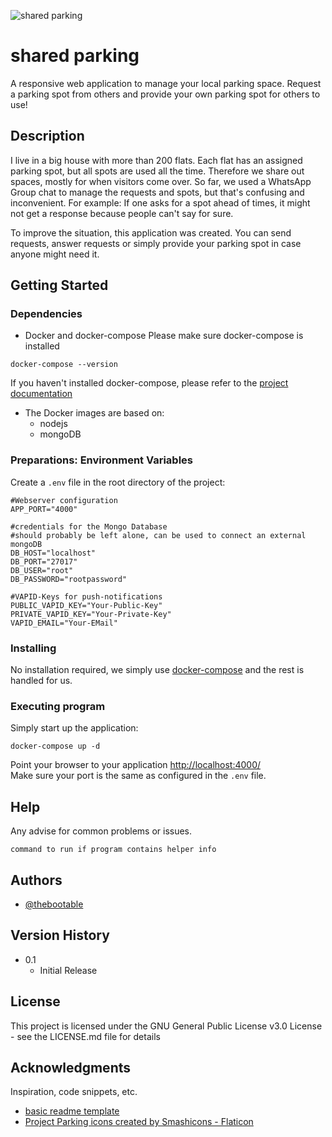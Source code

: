 ![shared parking](/wwww/img/parking.png)
# shared parking

 A responsive web application to manage your local parking space. Request a parking spot from others and provide your own parking spot for others to use!

## Description

I live in a big house with more than 200 flats. Each flat has an assigned parking spot, but all spots are used all the time.
Therefore we share out spaces, mostly for when visitors come over.
So far, we used a WhatsApp Group chat to manage the requests and spots, but that's confusing and inconvenient.
For example: If one asks for a spot ahead of times, it might not get a response because people can't say for sure.

To improve the situation, this application was created.
You can send requests, answer requests or simply provide your parking spot in case anyone might need it. 

## Getting Started

### Dependencies

* Docker and docker-compose
Please make sure docker-compose is installed
```
docker-compose --version
```

If you haven't installed docker-compose, please refer to the [project documentation](https://docs.docker.com/compose/install/)

* The Docker images are based on:
    * nodejs
    * mongoDB

### Preparations: Environment Variables
Create a `.env` file in the root directory of the project:
```
#Webserver configuration
APP_PORT="4000"

#credentials for the Mongo Database
#should probably be left alone, can be used to connect an external mongoDB
DB_HOST="localhost"
DB_PORT="27017"
DB_USER="root"
DB_PASSWORD="rootpassword"

#VAPID-Keys for push-notifications
PUBLIC_VAPID_KEY="Your-Public-Key"
PRIVATE_VAPID_KEY="Your-Private-Key"
VAPID_EMAIL="Your-EMail"
```

### Installing

No installation required, we simply use [docker-compose](https://docs.docker.com/compose/install/) and the rest is handled for us.

### Executing program

Simply start up the application:
```
docker-compose up -d
```
Point your browser to your application [http://localhost:4000/](http://localhost:4000/)  
Make sure your port is the same as configured in the `.env` file.

## Help

Any advise for common problems or issues.
```
command to run if program contains helper info
```

## Authors

* [@thebootable](https://github.com/thebootable)

## Version History

* 0.1
    * Initial Release

## License

This project is licensed under the GNU General Public License v3.0 License - see the LICENSE.md file for details

## Acknowledgments

Inspiration, code snippets, etc.
* [basic readme template](https://gist.github.com/DomPizzie/7a5ff55ffa9081f2de27c315f5018afc)
* [Project Parking icons created by Smashicons - Flaticon](https://www.flaticon.com/free-icons/parking)
